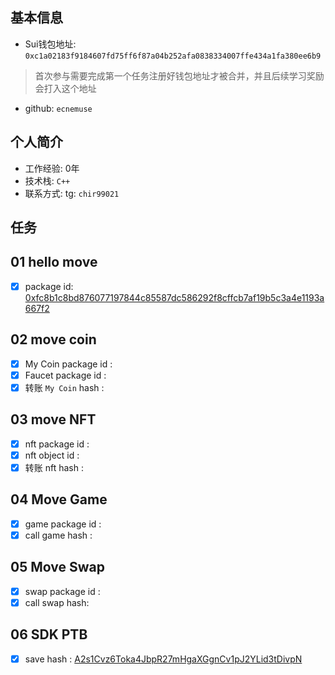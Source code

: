 ## 基本信息
- Sui钱包地址: `0xc1a02183f9184607fd75ff6f87a04b252afa0838334007ffe434a1fa380ee6b9`
> 首次参与需要完成第一个任务注册好钱包地址才被合并，并且后续学习奖励会打入这个地址
- github: `ecnemuse`

## 个人简介
- 工作经验: 0年
- 技术栈: `C++`
- 联系方式: tg: `chir99021` 

## 任务

##   01 hello move  
- [x] package id: [0xfc8b1c8bd876077197844c85587dc586292f8cffcb7af19b5c3a4e1193a667f2](https://testnet.suivision.xyz/package/0xfc8b1c8bd876077197844c85587dc586292f8cffcb7af19b5c3a4e1193a667f2)

##   02 move coin
- [x] My Coin package id :
- [x] Faucet package id : 
- [x] 转账 `My Coin` hash : 

##   03 move NFT
- [x] nft package id :
- [x] nft object id : 
- [x] 转账 nft hash :
##   04 Move Game
- [x] game package id :
- [x] call game hash : 

##   05 Move Swap
- [x] swap package id :
- [x] call swap hash: 
 
##   06 SDK PTB
- [x] save hash : [A2s1Cvz6Toka4JbpR27mHgaXGgnCv1pJ2YLid3tDivpN](https://suivision.xyz/txblock/A2s1Cvz6Toka4JbpR27mHgaXGgnCv1pJ2YLid3tDivpN)
